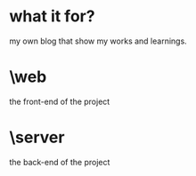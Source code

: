 # what it for?
my own blog that show my works and learnings.
# \web
the front-end of the project
# \server
the back-end of the project
